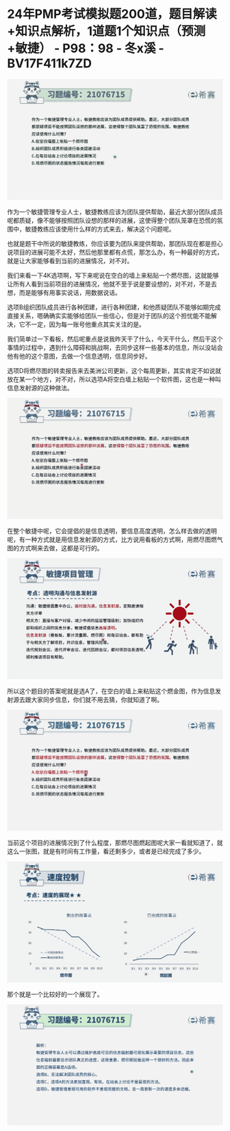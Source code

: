 # 24年PMP考试模拟题200道，题目解读+知识点解析，1道题1个知识点（预测+敏捷） - P98：98 - 冬x溪 - BV17F411k7ZD

![](img/a68201c9336f45af13c23a5faf553242_0.png)

作为一个敏捷管理专业人士，敏捷教练应该为团队提供帮助，最近大部分团队成员呢都质疑，像不能够按照团队设想的那样的进展，这使得整个团队笼罩在恐慌的氛围中，敏捷教练应该使用什么样的方式来去，解决这个问题呢。

也就是题干中所说的敏捷教练，你应该要为团队来提供帮助，那团队现在都是担心说项目的进展可能不太好，然后他那里都有点慌，那怎么办，有一种最好的方式，就是让大家能够看到当前的进展情况，对不对。

我们来看一下4K选项啊，写下来呢说在空白的墙上来粘贴一个燃尽图，这就能够让所有人看到当前项目的进展情况，他就不至于说是要设想的，对不对，不是去想，而是能够有用事实说话，用数据说话。

选项B组织团队成员进行各种团建，进行各种团建，和他质疑团队不能够如期完成直接关系，嗯确确实实能够给团队一些信心，但是对于团队的这个担忧能不能解决，它不一定，因为每一账号他重点其实关注的是。

我们简单过一下看板，然后呢重点是说我昨天干了什么，今天干什么，然后干这个事情的过程中，遇到什么障碍和挑战啊，去同步这样一些基本的信息，所以没站会他有他的这个意图，去做一个信息透明，信息同步好。

选项D将燃尽图的转卖报告来去美洲公司更新，这个每周更新，其实肯定不如说就放在某一个地方，对不对，所以选项A将空白墙上粘贴一个软件图，这也是一种叫信息发射源的这种做法。



![](img/a68201c9336f45af13c23a5faf553242_2.png)

在整个敏捷中呢，它会提倡的是信息透明，要信息高度透明，怎么样去做的透明呢，有一种方式就是用信息发射源的方式，比方说用看板的方式啊，用燃尽图燃气图的方式啊来去做，这都是可行的。



![](img/a68201c9336f45af13c23a5faf553242_4.png)

所以这个题目的答案呢就是选A了，在空白的墙上来粘贴这个燃金图，作为信息发射源去跟大家同步信息，你们就不用去猜，你就知道了啊。



![](img/a68201c9336f45af13c23a5faf553242_6.png)

当前这个项目的进展情况到了什么程度，那燃尽图燃起图呢大家一看就知道了，就这么一张图，就是有时间有工作量，看还剩多少，或者是已经完成了多少。



![](img/a68201c9336f45af13c23a5faf553242_8.png)

那个就是一个比较好的一个展现了。

![](img/a68201c9336f45af13c23a5faf553242_10.png)